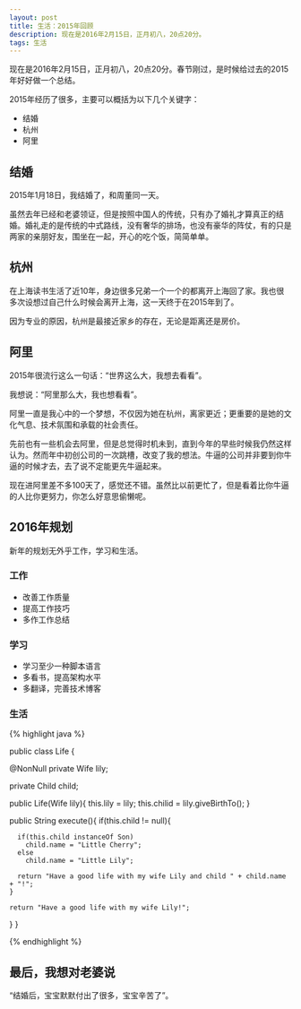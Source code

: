 ```yaml
---
layout: post
title: 生活：2015年回顾
description: 现在是2016年2月15日，正月初八，20点20分。
tags: 生活
---
```


现在是2016年2月15日，正月初八，20点20分。春节刚过，是时候给过去的2015年好好做一个总结。

2015年经历了很多，主要可以概括为以下几个关键字：

* 结婚
* 杭州
* 阿里

## **结婚**
2015年1月18日，我结婚了，和周董同一天。

虽然去年已经和老婆领证，但是按照中国人的传统，只有办了婚礼才算真正的结婚。婚礼走的是传统的中式路线，没有奢华的排场，也没有豪华的阵仗，有的只是两家的亲朋好友，围坐在一起，开心的吃个饭，简简单单。

## **杭州**
在上海读书生活了近10年，身边很多兄弟一个一个的都离开上海回了家。我也很多次设想过自己什么时候会离开上海，这一天终于在2015年到了。

因为专业的原因，杭州是最接近家乡的存在，无论是距离还是房价。

## **阿里**
2015年很流行这么一句话：“世界这么大，我想去看看”。

我想说：“阿里那么大，我也想看看”。

阿里一直是我心中的一个梦想，不仅因为她在杭州，离家更近；更重要的是她的文化气息、技术氛围和承载的社会责任。

先前也有一些机会去阿里，但是总觉得时机未到，直到今年的早些时候我仍然这样认为。然而年中初创公司的一次跳槽，改变了我的想法。牛逼的公司并非要到你牛逼的时候才去，去了说不定能更先牛逼起来。

现在进阿里差不多100天了，感觉还不错。虽然比以前更忙了，但是看着比你牛逼的人比你更努力，你怎么好意思偷懒呢。

## **2016年规划**
新年的规划无外乎工作，学习和生活。

### **工作**
* 改善工作质量
* 提高工作技巧
* 多作工作总结

### **学习**
* 学习至少一种脚本语言
* 多看书，提高架构水平
* 多翻译，完善技术博客

### **生活**
{% highlight java %}

public class Life {
		
  @NonNull
  private Wife lily;
		
  private Child child;
		
  public Life(Wife lily){
    this.lily = lily;
	 this.chilid = lily.giveBirthTo();
  }
		
  public String execute(){
    if(this.child != null){
    
      if(this.child instanceOf Son)
        child.name = "Little Cherry";
      else
        child.name = "Little Lily";
      
      return "Have a good life with my wife Lily and child " + child.name + "!";
    }
      
    return "Have a good life with my wife Lily!";
  }
}

{% endhighlight %}

## **最后，我想对老婆说**
“结婚后，宝宝默默付出了很多，宝宝辛苦了”。





